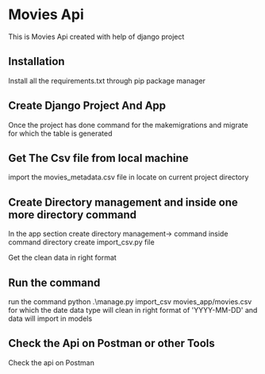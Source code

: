 
# Movies Api

This is Movies Api created with help of django project


## Installation

Install all the requirements.txt through pip package manager
## Create Django Project And App

Once the project has done command for the makemigrations and migrate for which the table is generated

## Get The Csv file from local machine

import the movies_metadata.csv file in locate on current project directory

## Create Directory management and inside one more directory command

In the app section create directory management-> command inside command directory create import_csv.py file 

Get the clean data in right format


## Run the command

run the command python .\manage.py import_csv movies_app/movies.csv
 for which the date data type will clean in right format of 'YYYY-MM-DD' and data will import in models


 
## Check the Api on Postman or other Tools


Check the api on Postman
